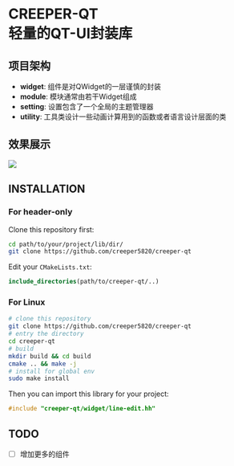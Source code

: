 # CREEPER-QT<br>轻量的QT-UI封装库

## 项目架构
- **widget**: 组件是对QWidget的一层谨慎的封装
- **module**: 模块通常由若干Widget组成
- **setting**: 设置包含了一个全局的主题管理器
- **utility**: 工具类设计一些动画计算用到的函数或者语言设计层面的类

## 效果展示
![](https://raw.githubusercontent.com/creeper5820/creeper-qt/refs/heads/main/doc/example-widgets.png)

## INSTALLATION
### For header-only
Clone this repository first:
```bash
cd path/to/your/project/lib/dir/
git clone https://github.com/creeper5820/creeper-qt
```
Edit your `CMakeLists.txt`:
```cmake
include_directories(path/to/creeper-qt/..)

```

### For Linux
```bash
# clone this repository
git clone https://github.com/creeper5820/creeper-qt
# entry the directory
cd creeper-qt
# build
mkdir build && cd build
cmake .. && make -j
# install for global env
sudo make install
```

Then you can import this library for your project:
```cpp
#include "creeper-qt/widget/line-edit.hh"
```

## TODO
- [ ] 增加更多的组件
